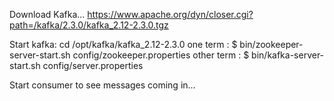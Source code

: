 Download Kafka...
https://www.apache.org/dyn/closer.cgi?path=/kafka/2.3.0/kafka_2.12-2.3.0.tgz

Start kafka:
cd /opt/kafka/kafka_2.12-2.3.0
one term :
$ bin/zookeeper-server-start.sh config/zookeeper.properties
other term :
$ bin/kafka-server-start.sh config/server.properties


Start consumer to see messages coming in...